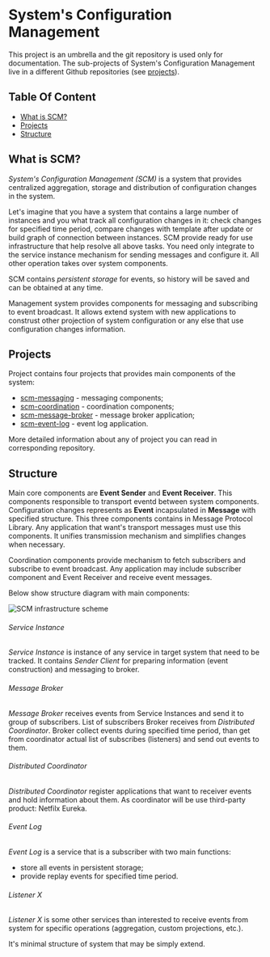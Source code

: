 # System's Configuration Management

This project is an umbrella and the git repository is used only for documentation.
The sub-projects of System's Configuration Management live in a different Github repositories (see [projects](#projects)).

## Table Of Content
* [What is SCM?](#what-is-scm)
* [Projects](#projects)
* [Structure](#structure)

## What is SCM?

*System's Configuration Management (SCM)* is a system that provides centralized aggregation, storage and distribution of configuration changes in the system.

Let's imagine that you have a system that contains a large number of instances and you what track all configuration changes in it: check changes for specified time period, compare changes with  template after update or build graph of connection between instances. SCM provide ready for use infrastructure that help resolve all above tasks. You need only integrate to the service instance mechanism for sending messages and configure it. All other operation takes over system components.

SCM contains *persistent storage* for events, so history will be saved and can be obtained at any time.

Management system provides components for messaging and subscribing to event broadcast. It allows extend system with new applications to construst other projection of system configuration or any else that use configuration changes information.

## Projects

Project contains four projects that provides main components of the system:

* [scm-messaging](https://github.com/ametiste-oss/ametiste-scm-messaging) - messaging components;
* [scm-coordination](https://github.com/ametiste-oss/ametiste-scm-coordination) - coordination components;
* [scm-message-broker](https://github.com/ametiste-oss/ametiste-scm-message-broker) - message broker application;
* [scm-event-log](https://github.com/ametiste-oss/ametiste-scm-event-log) - event log application.

More detailed information about any of project you can read in corresponding repository.

## Structure

Main core components are **Event Sender** and **Event Receiver**. This components responsible to transport eventd between system components. Configuration changes represents as **Event** incapsulated in **Message** with specified structure. This three components contains in Message Protocol Library.
Any application that want's transport messages must use this components. It unifies transmission mechanism and simplifies changes when necessary.

Coordination components provide mechanism to fetch subscribers and subscribe to event broadcast. Any application may include subscriber component and Event Receiver and receive event messages.

Below show structure diagram with main components:

![SCM infrastructure scheme](https://cloud.githubusercontent.com/assets/11256858/10566739/22decf70-75f8-11e5-9234-df14c08c929e.png)

###### Service Instance
*Service Instance* is instance of any service in target system that need to be tracked. It contains *Sender Client* for preparing information (event construction) and messaging to broker.

###### Message Broker
*Message Broker* receives events from Service Instances and send it to group of subscribers. List of subscribers Broker receives from *Distributed Coordinator*.
Broker collect events during specified time period, than get from coordinator actual list of subscribes (listeners) and send out events to them.

###### Distributed Coordinator
*Distributed Coordinator* register applications that want to receiver events and hold information about them. As coordinator will be use third-party product: Netfilx Eureka.

###### Event Log
*Event Log* is a service that is a subscriber with two main functions:
- store all events in persistent storage;
- provide replay events for specified time period.

###### Listener X
*Listener X* is some other services than interested to receive events from system for specific operations (aggregation, custom projections, etc.).

It's minimal structure of system that may be simply extend.
